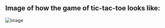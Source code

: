 ## Image of how the game of tic-tac-toe looks like:

![image](https://github.com/user-attachments/assets/920fee72-f346-4eb2-a3db-1861e6f6e3a5)
